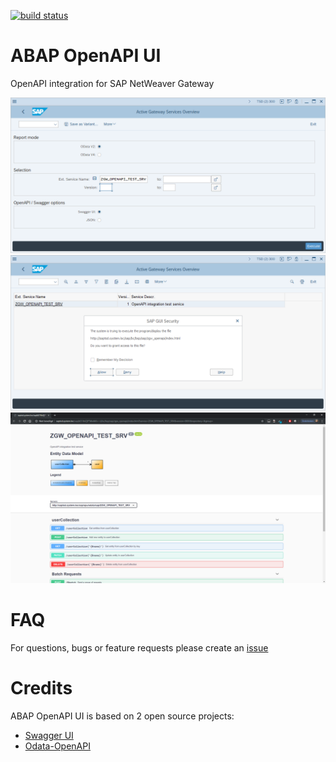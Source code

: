 [![build status](https://gitlab.com/geertjanklaps/abap-openapi-ui/badges/master/build.svg)](https://gitlab.com/geertjanklaps/abap-openapi-ui/commits/master)

# ABAP OpenAPI UI
OpenAPI integration for SAP NetWeaver Gateway

![abap-open-api-1](docs/abap-openapi-ui-1.png)
![abap-open-api-2](docs/abap-openapi-ui-2.png)
![abap-open-api-3](docs/abap-openapi-ui-3.png)

# FAQ
For questions, bugs or feature requests please create an [issue](https://gitlab.com/geertjanklaps/abap-openapi-ui/issues)

# Credits
ABAP OpenAPI UI is based on 2 open source projects:
*  [Swagger UI](https://github.com/swagger-api/swagger-ui)
*  [Odata-OpenAPI](https://github.com/oasis-tcs/odata-openapi)